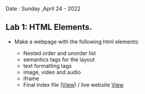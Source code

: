 
Date : Sunday ,April 24 - 2022
## Lab 1: HTML Elements.
* Make a webpage with the following html elements:
	* Nested order and unorder list
	* semantics tags for the layout
	* text formatting tags
	* image, video and audio
	* iframe

    - Final index file ([View](index.html)) / live website [View](https://narayandhakal09.github.io/wt-lab-assignment/Labs/Lab%201/index.html)
